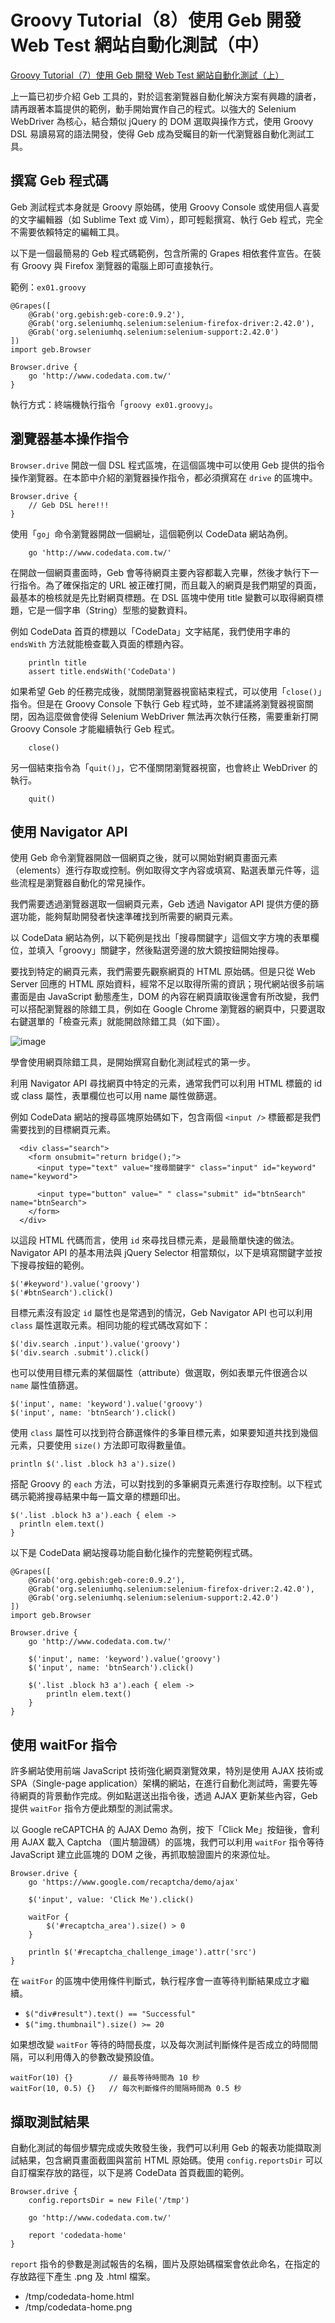# Groovy Tutorial（8）使用 Geb 開發 Web Test 網站自動化測試（中） #

[Groovy Tutorial（7）使用 Geb 開發 Web Test 網站自動化測試（上）](http://www.codedata.com.tw/java/groovy-tutorial-7-greb-web-test-part1/)

上一篇已初步介紹 Geb 工具的，對於這套瀏覽器自動化解決方案有興趣的讀者，請再跟著本篇提供的範例，動手開始實作自己的程式。以強大的 Selenium WebDriver 為核心，結合類似 jQuery 的 DOM 選取與操作方式，使用 Groovy DSL 易讀易寫的語法開發，使得 Geb 成為受矚目的新一代瀏覽器自動化測試工具。

## 撰寫 Geb 程式碼 ##

Geb 測試程式本身就是 Groovy 原始碼，使用 Groovy Console 或使用個人喜愛的文字編輯器（如 Sublime Text 或 Vim），即可輕鬆撰寫、執行 Geb 程式，完全不需要依賴特定的編輯工具。

以下是一個最簡易的 Geb 程式碼範例，包含所需的 Grapes 相依套件宣告。在裝有 Groovy 與 Firefox 瀏覽器的電腦上即可直接執行。

範例：`ex01.groovy`

```
@Grapes([
    @Grab('org.gebish:geb-core:0.9.2'),
    @Grab('org.seleniumhq.selenium:selenium-firefox-driver:2.42.0'),
    @Grab('org.seleniumhq.selenium:selenium-support:2.42.0')
])
import geb.Browser

Browser.drive {
    go 'http://www.codedata.com.tw/'
}
```

執行方式：終端機執行指令「`groovy ex01.groovy`」。

## 瀏覽器基本操作指令 ##

`Browser.drive` 開啟一個 DSL 程式區塊，在這個區塊中可以使用 Geb 提供的指令操作瀏覽器。在本節中介紹的瀏覽器操作指令，都必須撰寫在 `drive` 的區塊中。

```
Browser.drive {
    // Geb DSL here!!!
}
```

使用「`go`」命令瀏覽器開啟一個網址，這個範例以 CodeData 網站為例。

```
    go 'http://www.codedata.com.tw/'
```

在開啟一個網頁畫面時，Geb 會等待網頁主要內容都載入完畢，然後才執行下一行指令。為了確保指定的 URL 被正確打開，而且載入的網頁是我們期望的頁面，最基本的檢核就是先比對網頁標題。在 DSL 區塊中使用 title 變數可以取得網頁標題，它是一個字串（String）型態的變數資料。

例如 CodeData 首頁的標題以「CodeData」文字結尾，我們使用字串的 `endsWith` 方法就能檢查載入頁面的標題內容。

```
    println title
    assert title.endsWith('CodeData')
```

如果希望 Geb 的任務完成後，就關閉瀏覽器視窗結束程式，可以使用「`close()`」指令。但是在 Groovy Console 下執行 Geb 程式時，並不建議將瀏覽器視窗關閉，因為這麼做會使得 Selenium WebDriver 無法再次執行任務，需要重新打開 Groovy Console 才能繼續執行 Geb 程式。

```
    close()
```

另一個結束指令為「`quit()`」，它不僅關閉瀏覽器視窗，也會終止 WebDriver 的執行。

```
    quit()
```

## 使用 Navigator API ##

使用 Geb 命令瀏覽器開啟一個網頁之後，就可以開始對網頁畫面元素（elements）進行存取或控制。例如取得文字內容或填寫、點選表單元件等，這些流程是瀏覽器自動化的常見操作。

我們需要透過瀏覽器選取一個網頁元素，Geb 透過 Navigator API 提供方便的篩選功能，能夠幫助開發者快速準確找到所需要的網頁元素。

以 CodeData 網站為例，以下範例是找出「搜尋關鍵字」這個文字方塊的表單欄位，並填入「groovy」關鍵字，然後點選旁邊的放大鏡按鈕開始搜尋。

要找到特定的網頁元素，我們需要先觀察網頁的 HTML 原始碼。但是只從 Web Server 回應的 HTML 原始資料，經常不足以取得所需的資訊；現代網站很多前端畫面是由 JavaScript 動態產生，DOM 的內容在網頁讀取後還會有所改變，我們可以搭配瀏覽器的除錯工具，例如在 Google Chrome 瀏覽器的網頁中，只要選取右鍵選單的「檢查元素」就能開啟除錯工具（如下圖）。

![image](images/google-chrome-debugger.png)

學會使用網頁除錯工具，是開始撰寫自動化測試程式的第一步。

利用 Navigator API 尋找網頁中特定的元素，通常我們可以利用 HTML 標籤的 id 或 class 屬性，表單欄位也可以用 name 屬性做篩選。

例如 CodeData 網站的搜尋區塊原始碼如下，包含兩個 `<input />` 標籤都是我們需要找到的目標網頁元素。

```
  <div class="search">
    <form onsubmit="return bridge();">
      <input type="text" value="搜尋關鍵字" class="input" id="keyword" name="keyword">
            
      <input type="button" value=" " class="submit" id="btnSearch" name="btnSearch">
    </form>
  </div>
```

以這段 HTML 代碼而言，使用 `id` 來尋找目標元素，是最簡單快速的做法。Navigator API 的基本用法與 jQuery Selector 相當類似，以下是填寫關鍵字並按下搜尋按鈕的範例。

```
$('#keyword').value('groovy')
$('#btnSearch').click()
```

目標元素沒有設定 `id` 屬性也是常遇到的情況，Geb Navigator API 也可以利用 `class` 屬性選取元素。相同功能的程式碼改寫如下：

```
$('div.search .input').value('groovy')
$('div.search .submit').click()
```

也可以使用目標元素的某個屬性（attribute）做選取，例如表單元件很適合以 `name` 屬性值篩選。

```
$('input', name: 'keyword').value('groovy')
$('input', name: 'btnSearch').click()
```

使用 `class` 屬性可以找到符合篩選條件的多筆目標元素，如果要知道共找到幾個元素，只要使用 `size()` 方法即可取得數量值。

```
println $('.list .block h3 a').size()
```

搭配 Groovy 的 `each` 方法，可以對找到的多筆網頁元素進行存取控制。以下程式碼示範將搜尋結果中每一篇文章的標題印出。

```
$('.list .block h3 a').each { elem ->
  println elem.text()
}
```

以下是 CodeData 網站搜尋功能自動化操作的完整範例程式碼。

```
@Grapes([
    @Grab('org.gebish:geb-core:0.9.2'),
    @Grab('org.seleniumhq.selenium:selenium-firefox-driver:2.42.0'),
    @Grab('org.seleniumhq.selenium:selenium-support:2.42.0')
])
import geb.Browser

Browser.drive {
    go 'http://www.codedata.com.tw/'

    $('input', name: 'keyword').value('groovy')
    $('input', name: 'btnSearch').click()

    $('.list .block h3 a').each { elem ->
        println elem.text()
    }
}
```

## 使用 waitFor 指令 ##

許多網站使用前端 JavaScript 技術強化網頁瀏覽效果，特別是使用 AJAX 技術或 SPA（Single-page application）架構的網站，在進行自動化測試時，需要先等待網頁的背景動作完成。例如點選送出指令後，透過 AJAX 更新某些內容，Geb 提供 `waitFor` 指令方便此類型的測試需求。

以 Google reCAPTCHA 的 AJAX Demo 為例，按下「Click Me」按鈕後，會利用 AJAX 載入 Captcha （圖片驗證碼）的區塊，我們可以利用 `waitFor` 指令等待 JavaScript 建立此區塊的 DOM 之後，再抓取驗證圖片的來源位址。

```
Browser.drive {
    go 'https://www.google.com/recaptcha/demo/ajax'

    $('input', value: 'Click Me').click()

    waitFor {
        $('#recaptcha_area').size() > 0
    }

    println $('#recaptcha_challenge_image').attr('src')
}
```

在 `waitFor` 的區塊中使用條件判斷式，執行程序會一直等待判斷結果成立才繼續。

* `$("div#result").text() == "Successful"`
* `$("img.thumbnail").size() >= 20`

如果想改變 `waitFor` 等待的時間長度，以及每次測試判斷條件是否成立的時間間隔，可以利用傳入的參數改變預設值。

```
waitFor(10) {}        // 最長等待時間為 10 秒
waitFor(10, 0.5) {}   // 每次判斷條件的間隔時間為 0.5 秒
```

## 擷取測試結果 ##

自動化測試的每個步驟完成或失敗發生後，我們可以利用 Geb 的報表功能擷取測試結果，包含網頁畫面截圖與當前 HTML 原始碼。使用 `config.reportsDir` 可以自訂檔案存放的路徑，以下是將 CodeData 首頁截圖的範例。

```
Browser.drive {
    config.reportsDir = new File('/tmp')

    go 'http://www.codedata.com.tw/'

    report 'codedata-home'
}
```

`report` 指令的參數是測試報告的名稱，圖片及原始碼檔案會依此命名，在指定的存放路徑下產生 .png 及 .html 檔案。

* /tmp/codedata-home.html
* /tmp/codedata-home.png
